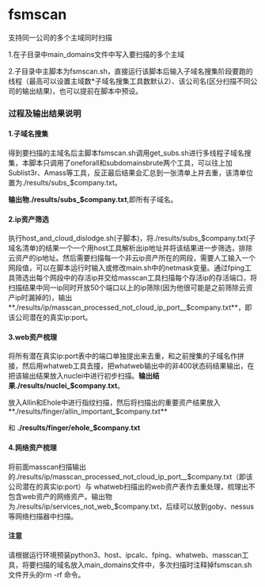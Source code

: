# fsmscan

支持同一公司的多个主域同时扫描

1.在子目录中main_domains文件中写入要扫描的多个主域

2.子目录中主脚本为fsmscan.sh，直接运行该脚本后输入子域名搜集阶段要跑的线程（最高可以设置主域数*子域名搜集工具数默认2）、该公司名(区分扫描不同公司的输出结果)，也可以提前在脚本中预设。

### 过程及输出结果说明

#### 1.子域名搜集

得到要扫描的主域名后主脚本fsmscan.sh调用get_subs.sh进行多线程子域名搜集，本脚本只调用了oneforall和subdomainsbrute两个工具，可以往上加Sublist3r、Amass等工具，反正最后结果会汇总到一张清单上并去重，该清单位置为./results/subs_$company.txt。

**输出物./results/subs_$company.txt**,即所有子域名。

#### 2.ip资产筛选

执行host_and_cloud_dislodge.sh(子脚本)，将./results/subs_$company.txt(子域名清单)的结果一个一个用host工具解析出ip地址并将该结果进一步筛选，排除云资产的ip地址。然后需要扫描每一个非云ip资产所在的网段，需要人工输入一个网段值，可以在脚本运行时输入或修改main.sh中的netmask变量。通过fping工具筛选出每个网段中的存活ip并交给masscan工具扫描每个存活ip的存活端口，将扫描结果中同一ip同时开放50个端口以上的ip筛除(因为他很可能是之前筛除云资产ip时漏掉的)，输出**./results/ip/masscan_processed_not_cloud_ip_port__$company.txt**，即该公司潜在的真实ip:port。

#### 3.web资产梳理

将所有潜在真实ip:port表中的端口单独提出来去重，和之前搜集的子域名作拼接，然后用whatweb工具去撞，把whatweb输出中的非400状态码结果输出，在把该输出结果放入nuclei中进行初步扫描。**输出结果./results/nuclei_$company.txt**。

放入Allin和Ehole中进行指纹扫描，然后将扫描出的重要资产结果放入**./results/finger/allin_important_$company.txt**

和 **./results/finger/ehole_$company.txt**

#### 4.网络资产梳理

将前面masscan扫描输出的./results/ip/masscan_processed_not_cloud_ip_port__$company.txt（即该公司潜在的真实ip:port）与 whatweb扫描出的web资产表作去重处理，梳理出不包含web资产的网络资产。输出物为./results/ip/services_not_web_$company.txt，后续可以放到goby、nessus等网络扫描器中扫描。

#### 注意

请根据运行环境预装python3、host、ipcalc、fping、whatweb、masscan工具，将要扫描的域名放入main_domains文件中，多次扫描时注释掉fsmscan.sh文件开头的rm -rf 命令。
